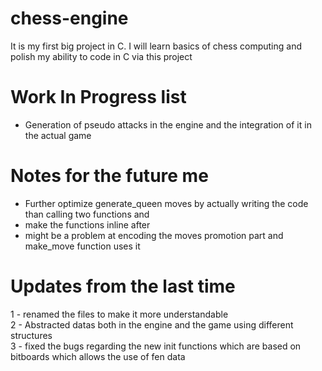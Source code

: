 # chess-engine
It is my first big project in C. I will learn basics of chess computing and polish my ability to code in C via this project

# Work In Progress list
- Generation of pseudo attacks in the engine and the integration of it in the actual game 


# Notes for the future me
- Further optimize generate_queen moves by actually writing the code than calling two functions and  
- make the functions inline after  
- might be a problem at encoding the moves promotion part and make_move function uses it


# Updates from the last time
1 - renamed the files to make it more understandable  
2 - Abstracted datas both in the engine and the game using different structures  
3 - fixed the bugs regarding the new init functions which are based on bitboards which allows the use of fen data  

